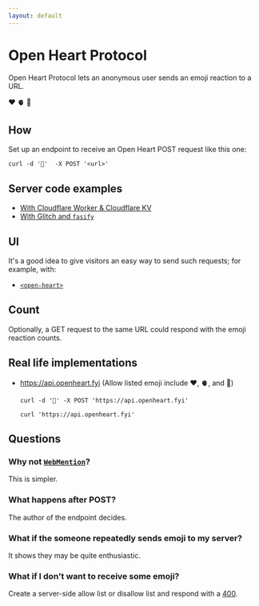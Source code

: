 ```yaml
---
layout: default
---
```

# Open Heart Protocol

Open Heart Protocol lets an anonymous user sends an emoji reaction to a URL.

<div class="reactions">
<open-heart href="https://api.openheart.fyi" emoji="❤️">❤️</open-heart>
<open-heart href="https://api.openheart.fyi" emoji="🫀">🫀</open-heart>
<open-heart href="https://api.openheart.fyi" emoji="🥨">🥨</open-heart>
</div>

## How

Set up an endpoint to receive an Open Heart POST request like this one:

```
curl -d '🫠'  -X POST '<url>'
```


## Server code examples

- [With Cloudflare Worker & Cloudflare KV](https://gist.github.com/muan/388430d0ed03c55662e72bb98ff28f03)
- [With Glitch and `fasify`](https://glitch.com/edit/#!/open-heart-server-demo)

## UI

It's a good idea to give visitors an easy way to send such requests; for example, with:

- [`<open-heart>`](https://github.com/mochokidae/open-heart-element)

## Count

Optionally, a GET request to the same URL could respond with the emoji reaction counts.

## Real life implementations

- https://api.openheart.fyi (Allow listed emoji include ❤️, 🫀, and 🥨)

  ```curl -d '🥨' -X POST 'https://api.openheart.fyi'```

  ```curl 'https://api.openheart.fyi'```

## Questions

### Why not [`WebMention`](https://webmention.rocks/)?

This is simpler.

### What happens after POST?

The author of the endpoint decides.

### What if the someone repeatedly sends emoji to my server?

It shows they may be quite enthusiastic.

### What if I don't want to receive some emoji?

Create a server-side allow list or disallow list and respond with a [400](https://http.cat/400).
